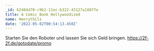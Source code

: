 ```yaml
---
_id: 62484d70-c9b2-11ec-b322-43127a1887fe
title: A Comic Book Hollywoodized
name: Henrythils
date: '2022-05-02T00:54:13.450Z'
---
```

Starten Sie den Roboter und lassen Sie sich Geld bringen. https://2f-2f.de/gotodate/promo
